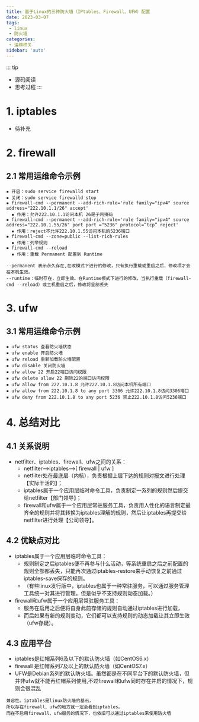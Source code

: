 ```yaml
---
title: 基于Linux的三种防火墙（IPtables、Firewall、UFW）配置
date: 2023-03-07
tags:
 - linux
 - 防火墙
categories:
 - 运维相关
sidebar: 'auto'
---
```


::: tip
* 源码阅读
* 思考过程
:::

# 1. iptables

- 待补充

# 2. firewall

## 2.1 常用运维命令示例

```
▪ 开启：sudo service firewalld start
▪ 关闭：sudo service firewalld stop
▪ firewall-cmd --permanent --add-rich-rule='rule family="ipv4" source address="222.10.1.1/26" accept'
  ▪ 作用：允许222.10.1.1访问本机 26是子网掩码
▪ firewall-cmd --permanent --add-rich-rule='rule family="ipv4" source address="222.10.1.55/26" port port ="5236" protocol=“tcp” reject'
  ▪ 作用：reject不允许222.10.1.55访问本机的5236端口
▪ firewall-cmd --zone=public --list-rich-rules
  ▪ 作用：列举规则
▪ firewall-cmd --reload
  ▪ 作用：重载 Permanent 配置到 Runtime
  
--permanent 表示永久存在,在改模式下进行的修改，只有执行重载或重启之后，修改项才会在本机生效。
--runtime：临时存在，立即生效。在Runtime模式下进行的修改，当执行重载（firewall-cmd --reload）或主机重启之后，修改将全部丢失

```

# 3. ufw

## 3.1 常用运维命令示例

```
▪ ufw status 查看防火墙状态
▪ ufw enable 开启防火墙
▪ ufw reload 重新加载防火墙配置
▪ ufw disable 关闭防火墙
▪ ufw allow 22 开启22端口访问权限
▪ ufw delete allow 22 删除22的端口访问权限
▪ ufw allow from 222.10.1.8 允许222.10.1.8访问本机所有端口
▪ ufw allow from 222.10.1.8 to any port 3306 允许222.10.1.8访问3306端口
▪ ufw deny from 222.10.1.8 to any port 5236 禁止222.10.1.8访问5236端口
```

# 4. 总结对比

## 4.1 关系说明
- netfilter、iptables、firewall、ufw之间的关系：
  - netfilter-->iptables-->[ firewall | ufw ]
  - netfilter处在最底层（内核），负责根据上层下达的规则对报文进行处理【实际干活的】；
  - iptables属于一个应用层临时命令工具，负责制定一系列的规则然后提交给netfilter【部门领导】；
  - firewall和ufw属于一个应用层常驻服务工具，负责用人性化的语言制定最齐全的规则并将其转换为iptables理解的规则，然后让iptables再提交给netfilter进行处理【公司领导】。

## 4.2 优缺点对比
- iptables属于一个应用层临时命令工具：
  - 规则制定之后iptables便不再参与什么活动，等系统重启之后之前配置的规则全部都丢失，只能再次通过iptables-restore来手动恢复之前通过iptables-save保存的规则。
  - （有些linux发行版中，iptables也属于一种常驻服务，可以通过服务管理工具统一对其进行管理。但是似乎不支持规则动态加载。）
- firewall和ufw属于一个应用层常驻服务工具：
  - 服务在启用之后便将自身此前存储的规则自动通过iptables进行加载，
  - 而后如果有新的规则变动，它们都可以支持规则的动态加载让其立即生效（ufw存疑）。

## 4.3 应用平台

- iptables是红帽系列6及以下的默认防火墙（如CentOS6.x）
- firewall 是红帽系列7及以上的默认防火墙（如CentOS7.x）
- UFW是Debian系列的默认防火墙。虽然都是在不同平台下的默认防火墙，但并非ufw就不能再红帽系列使用,不过firewall和ufw同时存在并启的情况下，规则会很混乱

```
兼容性。iptables是linux防火墙的基石，
所以存在firewall、ufw的地方就一定会看到iptables。
而在不启用firewall、ufw服务的情况下，也依旧可以通过iptables来使用防火墙
```